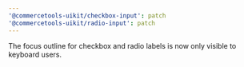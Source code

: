 ```yaml
---
'@commercetools-uikit/checkbox-input': patch
'@commercetools-uikit/radio-input': patch
---
```


The focus outline for checkbox and radio labels is now only visible to keyboard users.
